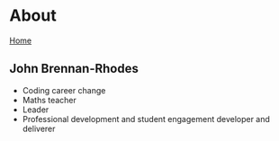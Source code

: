 # About

[Home](johnbee-arr.github.io/)

## John Brennan-Rhodes

* Coding career change
* Maths teacher
* Leader
* Professional development and student engagement developer and deliverer
